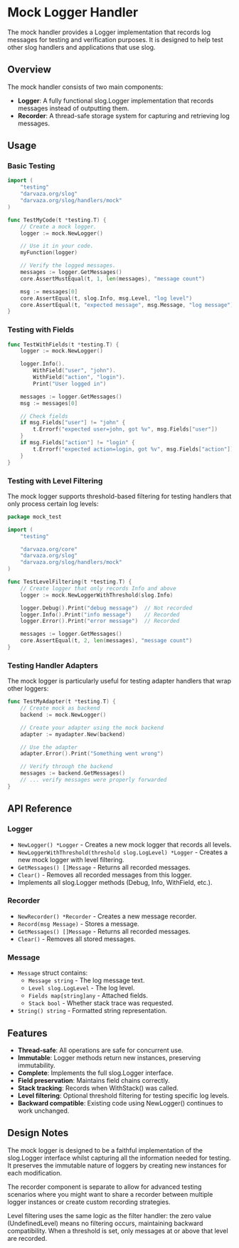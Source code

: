 # Mock Logger Handler

The mock handler provides a Logger implementation that records log messages for
testing and verification purposes. It is designed to help test other slog
handlers and applications that use slog.

## Overview

The mock handler consists of two main components:

- **Logger**: A fully functional slog.Logger implementation that records
  messages instead of outputting them.
- **Recorder**: A thread-safe storage system for capturing and retrieving log
  messages.

## Usage

### Basic Testing

```go
import (
    "testing"
    "darvaza.org/slog"
    "darvaza.org/slog/handlers/mock"
)

func TestMyCode(t *testing.T) {
    // Create a mock logger.
    logger := mock.NewLogger()

    // Use it in your code.
    myFunction(logger)

    // Verify the logged messages.
    messages := logger.GetMessages()
    core.AssertMustEqual(t, 1, len(messages), "message count")

    msg := messages[0]
    core.AssertEqual(t, slog.Info, msg.Level, "log level")
    core.AssertEqual(t, "expected message", msg.Message, "log message")
}
```

### Testing with Fields

```go
func TestWithFields(t *testing.T) {
    logger := mock.NewLogger()

    logger.Info().
        WithField("user", "john").
        WithField("action", "login").
        Print("User logged in")

    messages := logger.GetMessages()
    msg := messages[0]

    // Check fields
    if msg.Fields["user"] != "john" {
        t.Errorf("expected user=john, got %v", msg.Fields["user"])
    }
    if msg.Fields["action"] != "login" {
        t.Errorf("expected action=login, got %v", msg.Fields["action"])
    }
}
```

### Testing with Level Filtering

The mock logger supports threshold-based filtering for testing handlers that
only process certain log levels:

```go
package mock_test

import (
    "testing"

    "darvaza.org/core"
    "darvaza.org/slog"
    "darvaza.org/slog/handlers/mock"
)

func TestLevelFiltering(t *testing.T) {
    // Create logger that only records Info and above
    logger := mock.NewLoggerWithThreshold(slog.Info)

    logger.Debug().Print("debug message")  // Not recorded
    logger.Info().Print("info message")    // Recorded
    logger.Error().Print("error message")  // Recorded

    messages := logger.GetMessages()
    core.AssertEqual(t, 2, len(messages), "message count")
}
```

### Testing Handler Adapters

The mock logger is particularly useful for testing adapter handlers that wrap
other loggers:

```go
func TestMyAdapter(t *testing.T) {
    // Create mock as backend
    backend := mock.NewLogger()

    // Create your adapter using the mock backend
    adapter := myadapter.New(backend)

    // Use the adapter
    adapter.Error().Print("Something went wrong")

    // Verify through the backend
    messages := backend.GetMessages()
    // ... verify messages were properly forwarded
}
```

## API Reference

### Logger

- `NewLogger() *Logger` - Creates a new mock logger that records all levels.
- `NewLoggerWithThreshold(threshold slog.LogLevel) *Logger` - Creates a new mock
  logger with level filtering.
- `GetMessages() []Message` - Returns all recorded messages.
- `Clear()` - Removes all recorded messages from this logger.
- Implements all slog.Logger methods (Debug, Info, WithField, etc.).

### Recorder

- `NewRecorder() *Recorder` - Creates a new message recorder.
- `Record(msg Message)` - Stores a message.
- `GetMessages() []Message` - Returns all recorded messages.
- `Clear()` - Removes all stored messages.

### Message

- `Message` struct contains:
  - `Message string` - The log message text.
  - `Level slog.LogLevel` - The log level.
  - `Fields map[string]any` - Attached fields.
  - `Stack bool` - Whether stack trace was requested.
- `String() string` - Formatted string representation.

## Features

- **Thread-safe**: All operations are safe for concurrent use.
- **Immutable**: Logger methods return new instances, preserving immutability.
- **Complete**: Implements the full slog.Logger interface.
- **Field preservation**: Maintains field chains correctly.
- **Stack tracking**: Records when WithStack() was called.
- **Level filtering**: Optional threshold filtering for testing specific log
  levels.
- **Backward compatible**: Existing code using NewLogger() continues to work
  unchanged.

## Design Notes

The mock logger is designed to be a faithful implementation of the slog.Logger
interface whilst capturing all the information needed for testing. It preserves
the immutable nature of loggers by creating new instances for each modification.

The recorder component is separate to allow for advanced testing scenarios where
you might want to share a recorder between multiple logger instances or create
custom recording strategies.

Level filtering uses the same logic as the filter handler: the zero value
(UndefinedLevel) means no filtering occurs, maintaining backward compatibility.
When a threshold is set, only messages at or above that level are recorded.
